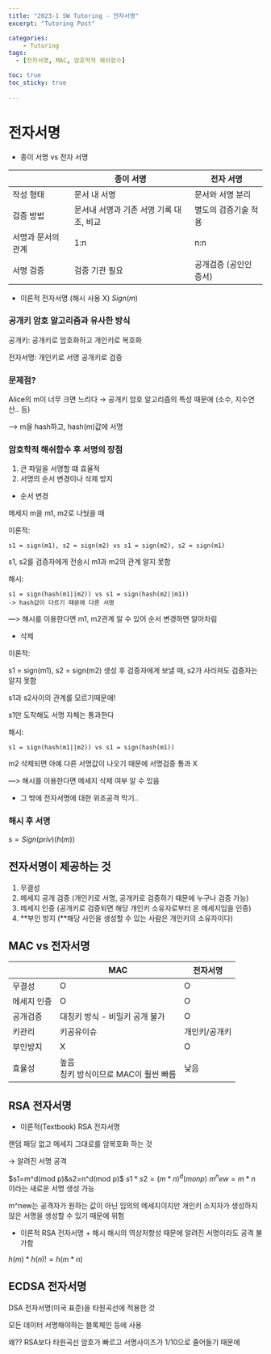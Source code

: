```yaml
---
title: "2023-1 SW Tutoring - 전자서명"
excerpt: "Tutoring Post"

categories:
    - Tutoring
tags:
  - [전자서명, MAC, 암호학적 해쉬함수]

toc: true
toc_sticky: true
 
---
```

# 전자서명

- 종이 서명 vs 전자 서명

| |종이 서명|전자 서명|
|---|---|---|
작성 형태|문서 내 서명|문서와 서명 분리
검증 방법|문서내 서명과 기존 서명 기록 대조, 비교| 별도의 검증기술 적용
서명과 문서의 관계|1:n|n:n
서명 검증|검증 기관 필요|공개검증 (공인인증서)

- 이론적 전자서명 (해시 사용 X)
$Sign(m)$

### 공개키 암호 알고리즘과 유사한 방식

공개키: 공개키로 암호화하고 개인키로 복호화

전자서명: 개인키로 서명 공개키로 검증

### 문제점?

Alice의 m이 너무 크면 느리다 → 공개키 암호 알고리즘의 특성 때문에 (소수, 지수연산.. 등)

—> m을 hash하고, hash(m)값에 서명

### 암호학적 해쉬함수 후 서명의 장점

1. 큰 파일을 서명할 떄 효율적
2. 서명의 순서 변경이나 삭제 방지
- 순서 변경

메세지 m을 m1, m2로 나눴을 때

이론적:
```
s1 = sign(m1), s2 = sign(m2) vs s1 = sign(m2), s2 = sign(m1)
```
s1, s2를 검증자에게 전송시 m1과 m2의 관계 알지 못함

해시:
```
s1 = sign(hash(m1||m2)) vs s1 = sign(hash(m2||m1))  
-> hash값이 다르기 때문에 다른 서명
```
—> 해시를 이용한다면 m1, m2관계 알 수 있어 순서 변경하면 알아차림

- 삭제

이론적:

s1 = sign(m1), s2 = sign(m2) 생성 후 검증자에게 보낼 때, s2가 사라져도 검증자는 알지 못함

s1과 s2사이의 관계를 모르기때문에!

s1만 도착해도 서명 자체는 통과한다

해시:
```
s1 = sign(hash(m1||m2)) vs s1 = sign(hash(m1))
```

m2 삭제되면 아예 다른 서명값이 나오기 때문에 서명검증 통과 X

—> 해시를 이용한다면 메세지 삭제 여부 알 수 있음

- 그 밖에 전자서명에 대한 위조공격 막기..

### 해시 후 서명
$s=Sign(priv)(h(m))$

## 전자서명이 제공하는 것

1. 무결성
2. 메세지 공개 검증 (개인키로 서명, 공개키로 검증하기 때문에 누구나 검증 가능)
3. 메세지 인증 (공개키로 검증되면 해당 개인키 소유자로부터 온 메세지임을 인증)
4. **부인 방지 (**해당 사인을 생성할 수 있는 사람은 개인키의 소유자이다)

## MAC vs 전자서명

|  | MAC | 전자서명 |
| --- | --- | --- |
| 무결성 | O | O |
| 메세지 인증 | O | O |
| 공개검증 | 대칭키 방식 - 비밀키 공개 불가 | O |
| 키관리 | 키공유이슈 | 개인키/공개키 |
| 부인방지 | X | O |
| 효율성 | 높음 <br>칭키 방식이므로 MAC이 훨씬 빠름 | 낮음 |

## RSA 전자서명

- 이론적(Textbook) RSA 전자서명

랜덤 패딩 없고 메세지 그대로를 암복호화 하는 것

→ 알려진 서명 공격

$s1=m^d(mod p)&s2=n^d(mod p)$
$s1*s2=(m*n)^d(mon p)$
$m^new=m*n$
이라는 새로운 서명 생성 가능

m^new는 공격자가 원하는 값이 아닌 임의의 메세지이지만 개인키 소지자가 생성하지 않은 서명을 생성할 수 있기 때문에 위험


- 이론적 RSA 전자서명 + 해시
해시의 역상저항성 때문에 알려진 서명이라도 공격 불가함

$h(m)*h(n)!=h(m*n)$

## ECDSA 전자서명

DSA 전자서명(미국 표준)을 타원곡선에 적용한 것

모든 데이터 서명해야하는 블록체인 등에 사용

왜?? RSA보다 타원곡선 암호가 빠르고 서명사이즈가 1/10으로 줄어들기 때문에
